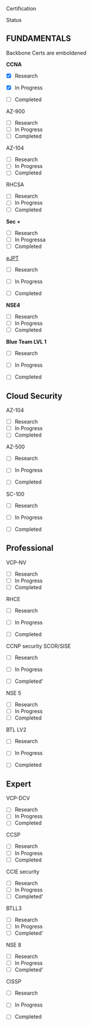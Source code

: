 

Certification

Status

## FUNDAMENTALS

Backbone Certs are emboldened 


**CCNA**

- [x] Research
- [x] In Progress
- [ ] Completed


AZ-900
- [ ] Research
- [ ] In Progress
- [ ] Completed

AZ-104
- [ ] Research
- [ ] In Progress
- [ ] Completed

RHCSA
- [ ] Research
- [ ] In Progress
- [ ] Completed

**Sec +**
- [ ] Research
- [ ] In Progressa
- [ ] Completed

[eJPT](https://info.ine.com/ejpt/)
- [ ] Research
- [ ] In Progress
- [ ] Completed


**NSE4**
- [ ] Research
- [ ] In Progress
- [ ] Completed

**Blue Team LVL 1**
- [ ] Research
- [ ] In Progress
- [ ] Completed




## Cloud Security




AZ-104
- [ ] Research
- [ ] In Progress
- [ ] Completed

AZ-500
- [ ] Research
- [ ] In Progress
- [ ] Completed


SC-100
- [ ] Research
- [ ] In Progress
- [ ] Completed


## Professional

VCP-NV
- [ ] Research
- [ ] In Progress
- [ ] Completed

RHCE
- [ ] Research
- [ ] In Progress
- [ ] Completed


CCNP security SCOR/SISE

- [ ] Research
- [ ] In Progress
- [ ] Completed'


NSE 5
- [ ] Research
- [ ] In Progress
- [ ] Completed

BTL LV2 

- [ ] Research
- [ ] In Progress
- [ ] Completed


## Expert


VCP-DCV
- [ ] Research
- [ ] In Progress
- [ ] Completed

CCSP
- [ ] Research
- [ ] In Progress
- [ ] Completed

CCIE security

- [ ] Research
- [ ] In Progress
- [ ] Completed'

BTLL3
- [ ] Research
- [ ] In Progress
- [ ] Completed'

NSE 8
- [ ] Research
- [ ] In Progress
- [ ] Completed'

CISSP
- [ ] Research
- [ ] In Progress
- [ ] Completed





